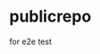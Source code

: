 # publicrepo
for e2e test

















































































































































































































































































































































































































































































































































































































































































































































































































































































































































































































































































































































































































































































































































































































































































































































































































































































































































































































































































































































































































































































































































































































































































































































































































































































































































































































































































































































































































































































































































































































































































































































































































































































































































































































































































































































































































































































































































































































































































































































































